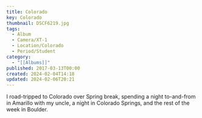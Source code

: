 ```yaml
---
title: Colorado
key: Colorado
thumbnail: DSCF6219.jpg
tags:
  - Album
  - Camera/XT-1
  - Location/Colorado
  - Period/Student
category:
  - "[[Albums]]"
published: 2017-03-13T00:00
created: 2024-02-04T14:18
updated: 2024-02-06T20:21
---
```

I road-tripped to Colorado over Spring break, spending a night to-and-from in Amarillo with my uncle, a night in Colorado Springs, and the rest of the week in Boulder.
